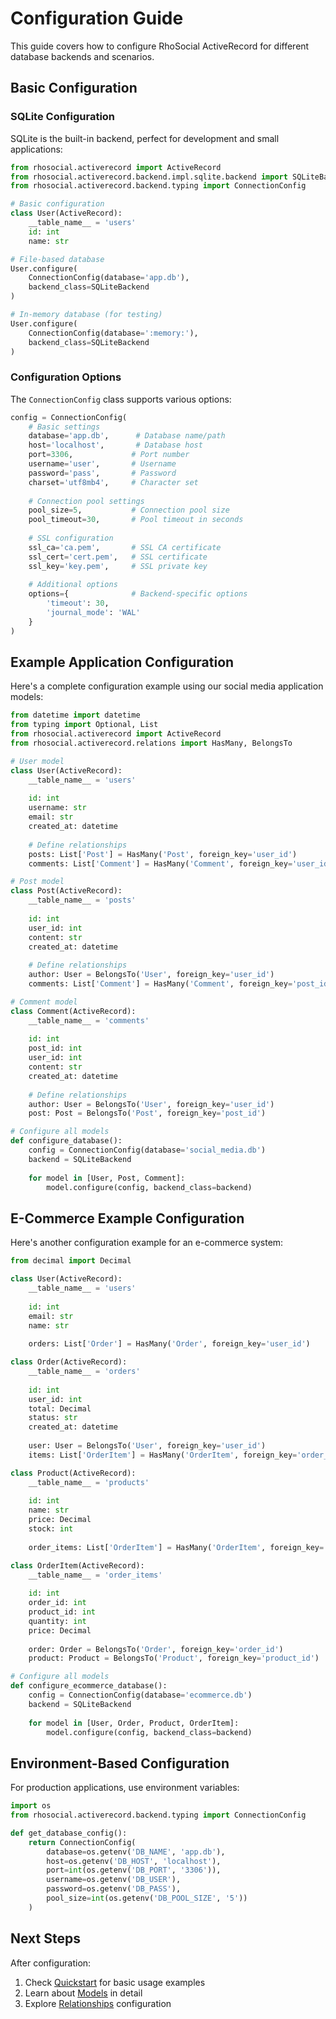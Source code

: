 # Configuration Guide

This guide covers how to configure RhoSocial ActiveRecord for different database backends and scenarios.

## Basic Configuration

### SQLite Configuration

SQLite is the built-in backend, perfect for development and small applications:

```python
from rhosocial.activerecord import ActiveRecord
from rhosocial.activerecord.backend.impl.sqlite.backend import SQLiteBackend
from rhosocial.activerecord.backend.typing import ConnectionConfig

# Basic configuration
class User(ActiveRecord):
    __table_name__ = 'users'
    id: int
    name: str

# File-based database
User.configure(
    ConnectionConfig(database='app.db'),
    backend_class=SQLiteBackend
)

# In-memory database (for testing)
User.configure(
    ConnectionConfig(database=':memory:'),
    backend_class=SQLiteBackend
)
```

### Configuration Options

The `ConnectionConfig` class supports various options:

```python
config = ConnectionConfig(
    # Basic settings
    database='app.db',      # Database name/path
    host='localhost',       # Database host
    port=3306,             # Port number
    username='user',       # Username
    password='pass',       # Password
    charset='utf8mb4',     # Character set
    
    # Connection pool settings
    pool_size=5,           # Connection pool size
    pool_timeout=30,       # Pool timeout in seconds
    
    # SSL configuration
    ssl_ca='ca.pem',       # SSL CA certificate
    ssl_cert='cert.pem',   # SSL certificate
    ssl_key='key.pem',     # SSL private key
    
    # Additional options
    options={              # Backend-specific options
        'timeout': 30,
        'journal_mode': 'WAL'
    }
)
```

## Example Application Configuration

Here's a complete configuration example using our social media application models:

```python
from datetime import datetime
from typing import Optional, List
from rhosocial.activerecord import ActiveRecord
from rhosocial.activerecord.relations import HasMany, BelongsTo

# User model
class User(ActiveRecord):
    __table_name__ = 'users'
    
    id: int
    username: str
    email: str
    created_at: datetime
    
    # Define relationships
    posts: List['Post'] = HasMany('Post', foreign_key='user_id')
    comments: List['Comment'] = HasMany('Comment', foreign_key='user_id')

# Post model
class Post(ActiveRecord):
    __table_name__ = 'posts'
    
    id: int
    user_id: int
    content: str
    created_at: datetime
    
    # Define relationships
    author: User = BelongsTo('User', foreign_key='user_id')
    comments: List['Comment'] = HasMany('Comment', foreign_key='post_id')

# Comment model
class Comment(ActiveRecord):
    __table_name__ = 'comments'
    
    id: int
    post_id: int
    user_id: int
    content: str
    created_at: datetime
    
    # Define relationships
    author: User = BelongsTo('User', foreign_key='user_id')
    post: Post = BelongsTo('Post', foreign_key='post_id')

# Configure all models
def configure_database():
    config = ConnectionConfig(database='social_media.db')
    backend = SQLiteBackend
    
    for model in [User, Post, Comment]:
        model.configure(config, backend_class=backend)
```

## E-Commerce Example Configuration

Here's another configuration example for an e-commerce system:

```python
from decimal import Decimal

class User(ActiveRecord):
    __table_name__ = 'users'
    
    id: int
    email: str
    name: str
    
    orders: List['Order'] = HasMany('Order', foreign_key='user_id')

class Order(ActiveRecord):
    __table_name__ = 'orders'
    
    id: int
    user_id: int
    total: Decimal
    status: str
    created_at: datetime
    
    user: User = BelongsTo('User', foreign_key='user_id')
    items: List['OrderItem'] = HasMany('OrderItem', foreign_key='order_id')

class Product(ActiveRecord):
    __table_name__ = 'products'
    
    id: int
    name: str
    price: Decimal
    stock: int
    
    order_items: List['OrderItem'] = HasMany('OrderItem', foreign_key='product_id')

class OrderItem(ActiveRecord):
    __table_name__ = 'order_items'
    
    id: int
    order_id: int
    product_id: int
    quantity: int
    price: Decimal
    
    order: Order = BelongsTo('Order', foreign_key='order_id')
    product: Product = BelongsTo('Product', foreign_key='product_id')

# Configure all models
def configure_ecommerce_database():
    config = ConnectionConfig(database='ecommerce.db')
    backend = SQLiteBackend
    
    for model in [User, Order, Product, OrderItem]:
        model.configure(config, backend_class=backend)
```

## Environment-Based Configuration

For production applications, use environment variables:

```python
import os
from rhosocial.activerecord.backend.typing import ConnectionConfig

def get_database_config():
    return ConnectionConfig(
        database=os.getenv('DB_NAME', 'app.db'),
        host=os.getenv('DB_HOST', 'localhost'),
        port=int(os.getenv('DB_PORT', '3306')),
        username=os.getenv('DB_USER'),
        password=os.getenv('DB_PASS'),
        pool_size=int(os.getenv('DB_POOL_SIZE', '5'))
    )
```

## Next Steps

After configuration:
1. Check [Quickstart](quickstart.md) for basic usage examples
2. Learn about [Models](../1.core/models.md) in detail
3. Explore [Relationships](../1.core/relationships.md) configuration